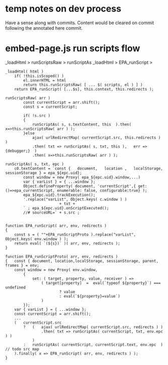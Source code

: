 # temp notes on dev process
Have a sense along with commits. Content would be cleared on commit following 
the annotated here commit. 

# embed-page.js run scripts flow
_loadHtml > runScriptsRaw > runScriptAs
_loadHtml > EPA_runScript > 

    _loadHtml( html )
        if( !this.isScoped() )
            el.innerHTML = html
            return this.runScriptsRaw( [ ... $( scripts, el ) ] )
        return EPA_runScript( [...$s], this.context, this.redirects );

    runScriptsRaw( arr )
            const currentScript = arr.shift();
            const s = currentScript;

            if( !s.src )
            {
                runScriptAs( s, s.textContent, this  ).then( x=>this.runScriptsRaw( arr ) );
            }else
                ajax( urlRedirectMap( currentScript.src, this.redirects ) )
                .then( txt => runScriptAs( s, txt, this ),   err => {debugger;}  )
                .then( x=>this.runScriptsRaw( arr ) );

    runScriptAs( s, txt, epc )
        c0.textContent = `const {   document,   location ,   localStorage,   sessionStorage } = epa_${epc.uid};
            const window = new Proxy( epa_${epc.uid}.window,...)
            var { varList } = { ...window };
            Object.defineProperty( document, 'currentScript',{ get: ()=>epa_currentScript, enumerable: false, configurable:true} );
            epa_${epc.uid}.trackExecution();
            '.replace("varList", Object.keys( c.window ) )
                            + txt +
            ` ; epa_${epc.uid}.onScriptExecuted();
            //# sourceURL=` + s.src ;


    function EPA_runScript( arr, env, redirects )
    {
        const s = ( ""+EPA_runScriptProto ).replace("varList", Object.keys( env.window ) );
        return eval( `(${s})` )( arr, env, redirects );
    }
    
    function EPA_runScriptProto( arr, env, redirects )
    {   const { document, location,localStorage, sessionStorage, parent, frames } = env;
        const window = new Proxy( env.window,
            {
                set: ( target, property, value, receiver ) =>
                    ( target[property]  =  eval(`typeof ${property}`) === undefined
                            ? value
                            : eval(`${property}=value`)
                    )
            });
        var { varList } = { ...window };
        const currentScript = arr.shift();
        ...
        (   currentScript.src
            ?   (   ajax( urlRedirectMap( currentScript.src, redirects ) )
                    .then( txt => runScriptAs( currentScript, txt, env.epc ) )
                )
            :   runScriptAs( currentScript, currentScript.text, env.epc  ) // todo src map
        ).finally( x => EPA_runScript( arr, env, redirects ) );
    }
    
    
